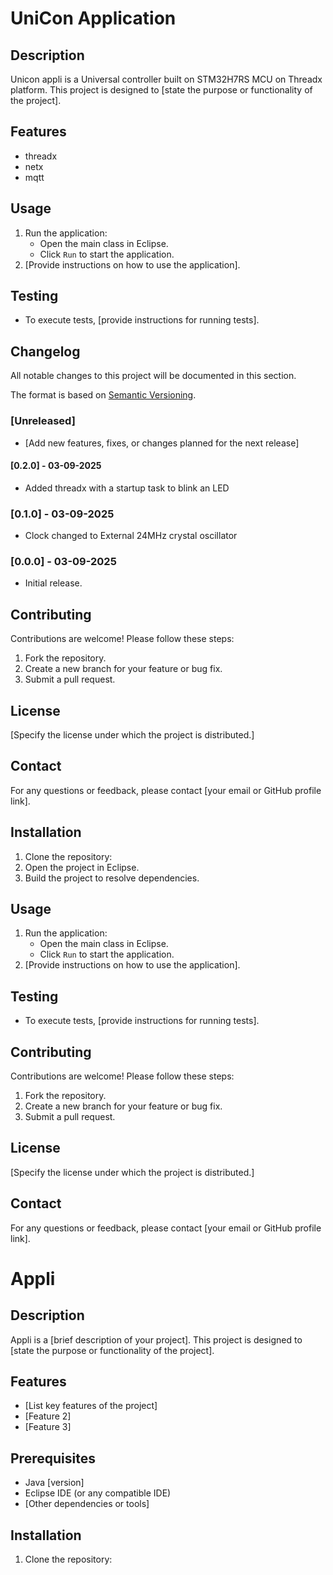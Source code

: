 # UniCon Application

## Description
 Unicon appli is a Universal controller built on STM32H7RS MCU on Threadx platform. 
 This project is designed to [state the purpose or functionality of the project].

## Features
- threadx
- netx
- mqtt

## Usage
1. Run the application:
   - Open the main class in Eclipse.
   - Click `Run` to start the application.
2. [Provide instructions on how to use the application].

## Testing
- To execute tests, [provide instructions for running tests].

## Changelog
All notable changes to this project will be documented in this section.

The format is based on [Semantic Versioning](https://semver.org/).

### [Unreleased]
- [Add new features, fixes, or changes planned for the next release]

#### [0.2.0] - 03-09-2025
- Added threadx with a startup task to blink an LED

### [0.1.0] - 03-09-2025
- Clock changed to External 24MHz crystal oscillator

### [0.0.0] - 03-09-2025
- Initial release.

## Contributing
Contributions are welcome! Please follow these steps:
1. Fork the repository.
2. Create a new branch for your feature or bug fix.
3. Submit a pull request.

## License
[Specify the license under which the project is distributed.]

## Contact
For any questions or feedback, please contact [your email or GitHub profile link].

## Installation
1. Clone the repository:
2. Open the project in Eclipse.
3. Build the project to resolve dependencies.

## Usage
1. Run the application:
   - Open the main class in Eclipse.
   - Click `Run` to start the application.
2. [Provide instructions on how to use the application].

## Testing
- To execute tests, [provide instructions for running tests].

## Contributing
Contributions are welcome! Please follow these steps:
1. Fork the repository.
2. Create a new branch for your feature or bug fix.
3. Submit a pull request.

## License
[Specify the license under which the project is distributed.]

## Contact
For any questions or feedback, please contact [your email or GitHub profile link].
# Appli

## Description
Appli is a [brief description of your project]. This project is designed to [state the purpose or functionality of the project].

## Features
- [List key features of the project]
- [Feature 2]
- [Feature 3]

## Prerequisites
- Java [version]
- Eclipse IDE (or any compatible IDE)
- [Other dependencies or tools]

## Installation
1. Clone the repository:
